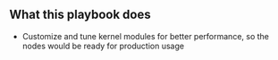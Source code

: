 ## What this playbook does
* Customize and tune kernel modules for better performance, so the nodes would be ready for production usage


